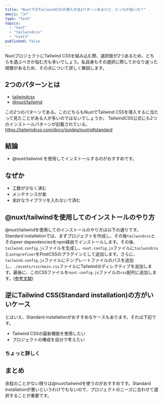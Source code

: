 ```yaml
---
title: "NuxtでのTailwindCSSの導入方法2パターンあるけど、どっちが良いの？"
emoji: "🤷‍♂️"
type: "tech"
topics:
  - "nuxt"
  - "tailwindcss"
  - "nuxt3"
published: false
---
```


NuxtプロジェクトにTailwind CSSを組み込む際、選択肢が2つあるため、どちらを選ぶべきか悩む方も多いでしょう。私自身もその選択に際してかなり迷った経験があるため、その点について詳しく解説します。

## 2つのパターンとは
- [tailwindcss](https://tailwindcss.com/docs/guides/nuxtjs#standard)
- [@nuxt/tailwind](https://tailwindcss.com/docs/guides/nuxtjs#modules)

この2つのパターンである。このどちらもNuxtでTailwind CSSを導入するに当たって見たことがある人が多いのではないでしょうか。
TailwindCSS公式にも2つのインストールパターンが記載されている。
https://tailwindcss.com/docs/guides/nuxtjs#standard

## 結論
- @nuxt/tailwind
を使用してインストールするのがおすすめです。

## なぜか
- 工数が少なく済む
- メンテナンスが楽
- 余計なライブラリを入れないで済む

## @nuxt/tailwindを使用してのインストールのやり方
@nuxt/tailwindを使用してのインストールのやり方は以下の通りです。
Standard installationでは、まずプロジェクトを作成し、その後`tailwindcss`とそのpeer dependenciesをnpm経由でインストールします。その後、`tailwind.config.js`ファイルを生成し、`nuxt.config.js`ファイルに`tailwindcss`と`autoprefixer`をPostCSSのプラグインとして追加します。さらに、`tailwind.config.js`ファイルにテンプレートファイルのパスを追加し、`./assets/css/main.css`ファイルにTailwindのディレクティブを追加します。最後に、このCSSファイルを`nuxt.config.js`ファイルの`css`配列に追加します。([参考文献](https://tailwindcss.com/docs/guides/nuxtjs#standard))

## 逆にTailwind CSS(Standard installation)の方がいいケース
とはいえ、Standard installationがおすすめなケースもあります。それは下記です。
- Tailwind CSSの最新機能を使用したい
- プロジェクトの構成を自分で考えたい

### ちょっと詳しく


## まとめ
余程のことがない限りは@nuxt/tailwindを使うのがおすすめです。Standard installationが悪いというわけでもないので、プロジェクトのニーズに合わせて選択することが重要です。

